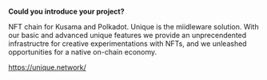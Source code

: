 **Could you introduce your project?**

NFT chain for Kusama and Polkadot. Unique is the miidleware solution. With our basic and advanced unique features we provide an unprecendented infrastructre for creative experimentations with NFTs, and we unleashed opportunities for a native on-chain economy. 

<https://unique.network/>